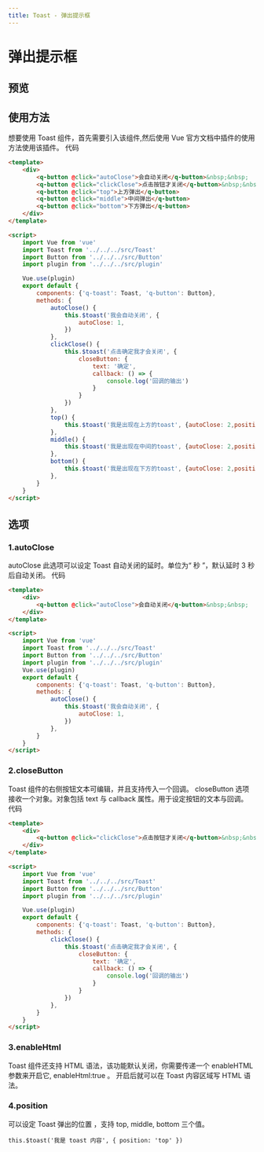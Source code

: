 ```yaml
---
title: Toast - 弹出提示框
---
```


# 弹出提示框
## 预览
<toast-demo></toast-demo>

## 使用方法

想要使用 Toast 组件，首先需要引入该组件,然后使用 Vue 官方文档中插件的使用方法使用该插件。
代码
```html
<template>
    <div>
        <q-button @click="autoClose">会自动关闭</q-button>&nbsp;&nbsp;
        <q-button @click="clickClose">点击按钮才关闭</q-button>&nbsp;&nbsp;
        <q-button @click="top">上方弹出</q-button>
        <q-button @click="middle">中间弹出</q-button>
        <q-button @click="bottom">下方弹出</q-button>
    </div>
</template>

<script>
    import Vue from 'vue'
    import Toast from '../../../src/Toast'
    import Button from '../../../src/Button'
    import plugin from '../../../src/plugin'

    Vue.use(plugin)
    export default {
        components: {'q-toast': Toast, 'q-button': Button},
        methods: {
            autoClose() {
                this.$toast('我会自动关闭', {
                    autoClose: 1,
                })
            },
            clickClose() {
                this.$toast('点击确定我才会关闭', {
                    closeButton: {
                        text: '确定',
                        callback: () => {
                            console.log('回调的输出')
                        }
                    }
                })
            },
            top() {
                this.$toast('我是出现在上方的toast', {autoClose: 2,position: 'top'})
            },
            middle() {
                this.$toast('我是出现在中间的toast', {autoClose: 2,position: 'middle'})
            },
            bottom() {
                this.$toast('我是出现在下方的toast', {autoClose: 2,position: 'bottom'})
            },
        }
    }
</script>
```


## 选项


### 1.autoClose 
autoClose 此选项可以设定 Toast 自动关闭的延时。单位为“ 秒 ”，默认延时 3 秒后自动关闭。
代码

```html
<template>
    <div>
        <q-button @click="autoClose">会自动关闭</q-button>&nbsp;&nbsp;
    </div>
</template>

<script>
    import Vue from 'vue'
    import Toast from '../../../src/Toast'
    import Button from '../../../src/Button'
    import plugin from '../../../src/plugin'
    Vue.use(plugin)
    export default {
        components: {'q-toast': Toast, 'q-button': Button},
        methods: {
            autoClose() {
                this.$toast('我会自动关闭', {
                    autoClose: 1,
                })
            },
        }
    }
</script>
```

### 2.closeButton
Toast 组件的右侧按钮文本可编辑，并且支持传入一个回调。 closeButton 选项接收一个对象。对象包括 text 与 callback 属性。用于设定按钮的文本与回调。
代码

```html
<template>
    <div>
        <q-button @click="clickClose">点击按钮才关闭</q-button>&nbsp;&nbsp;
    </div>
</template>

<script>
    import Vue from 'vue'
    import Toast from '../../../src/Toast'
    import Button from '../../../src/Button'
    import plugin from '../../../src/plugin'

    Vue.use(plugin)
    export default {
        components: {'q-toast': Toast, 'q-button': Button},
        methods: {
            clickClose() {
                this.$toast('点击确定我才会关闭', {
                    closeButton: {
                        text: '确定',
                        callback: () => {
                            console.log('回调的输出')
                        }
                    }
                })
            },
        }
    }
</script>
```

### 3.enableHtml
Toast 组件还支持 HTML 语法，该功能默认关闭，你需要传递一个 enableHTML 参数来开启它, enableHtml:true 。 开启后就可以在 Toast 内容区域写 HTML 语法。

### 4.position
可以设定 Toast 弹出的位置 ，支持 top, middle, bottom 三个值。

    this.$toast('我是 toast 内容', { position: 'top' })

